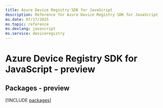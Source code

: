 ```yaml
---
title: Azure Device Registry SDK for JavaScript
description: Reference for Azure Device Registry SDK for JavaScript
ms.date: 07/17/2025
ms.topic: reference
ms.devlang: javascript
ms.service: deviceregistry
---
```

# Azure Device Registry SDK for JavaScript - preview
## Packages - preview
[!INCLUDE [packages](device-registry-index.md)]